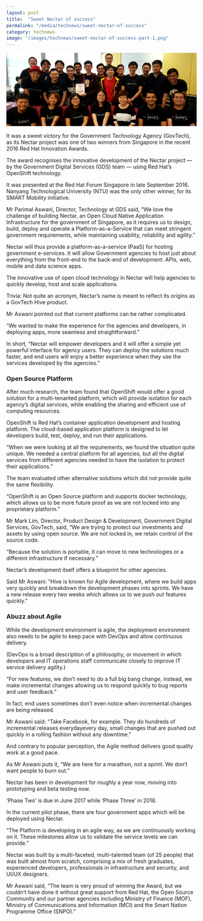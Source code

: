 ```yaml
---
layout: post
title:  "Sweet Nectar of success"
permalink: "/media/technews/sweet-nectar-of-success"
category: technews
image: "/images/technews/sweet-nectar-of-success-part-1.png"
---
```


![Sweet Nectar of success](/images/technews/sweet-nectar-of-success-part-1.png)

It was a sweet victory for the Government Technology Agency (GovTech), as its Nectar project was one of two winners from Singapore in the recent 2016 Red Hat Innovation Awards.

The award recognises the innovative development of the Nectar project — by the Government Digital Services (GDS) team — using Red Hat’s OpenShift technology.

It was presented at the Red Hat Forum Singapore in late September 2016. Nanyang Technological University (NTU) was the only other winner, for its SMART Mobility initiative.

Mr Parimal Aswani, Director, Technology at GDS said, “We love the challenge of building Nectar, an Open Cloud Native Application Infrastructure for the government of Singapore, as it requires us to design, build, deploy and operate a Platform-as-a-Service that can meet stringent government requirements, while maintaining usability, reliability and agility.”

Nectar will thus provide a platform-as-a-service (PaaS) for hosting government e-services.  It will allow Government agencies to host just about everything from the front-end to the back-end of development: APIs, web, mobile and data science apps.

The innovative use of open cloud technology in Nectar will help agencies to quickly develop, host and scale applications.

Trivia: Not quite an acronym, Nectar’s name is meant to reflect its origins as a GovTech Hive product.

Mr Aswani pointed out that current platforms can be rather complicated.

“We wanted to make the experience for the agencies and developers, in deploying apps, more seamless and straightforward.”

In short, “Nectar will empower developers and it will offer a simple yet powerful interface for agency users. They can deploy the solutions much faster, and end users will enjoy a better experience when they use the services developed by the agencies.”

### **Open Source Platform** 
After much research, the team found that OpenShift would offer a good solution for a multi-tenanted platform, which will provide isolation for each agency’s digital services, while enabling the sharing and efficient use of computing resources.

OpenShift is Red Hat’s container application development and hosting platform. The cloud-based application platform is designed to let developers build, test, deploy, and run their applications.

“When we were looking at all the requirements, we found the situation quite unique. We needed a central platform for all agencies, but all the digital services from different agencies needed to have the isolation to protect their applications.”

The team evaluated other alternative solutions which did not provide quite the same flexibility.

“OpenShift is an Open Source platform and supports docker technology, which allows us to be more future proof as we are not locked into any proprietary platform.”

Mr Mark Lim, Director, Product Design & Development, Government Digital Services, GovTech, said, “We are trying to protect our investments and assets by using open source. We are not locked in, we retain control of the source code.

“Because the solution is portable, it can move to new technologies or a different infrastructure if necessary.”

Nectar’s development itself offers a blueprint for other agencies.

Said Mr Aswani: “Hive is known for Agile development, where we build apps very quickly and breakdown the development phases into sprints. We have a new release every two weeks which allows us to we push out features quickly.”

### **Abuzz about Agile**
While the development environment is agile, the deployment environment also needs to be agile to keep pace with DevOps and allow continuous delivery.

(DevOps is a broad description of a philosophy, or movement in which developers and IT operations staff communicate closely to improve IT service delivery agility.)

“For new features, we don’t need to do a full big bang change, instead, we make incremental changes allowing us to respond quickly to bug reports and user feedback.”

In fact, end users sometimes don’t even notice when incremental changes are being released.

Mr Aswani said: “Take Facebook, for example. They do hundreds of incremental releases everydayevery day, small changes that are pushed out quickly in a rolling fashion without any downtime.”

And contrary to popular perception, the Agile method delivers good quality work at a good pace.

As Mr Aswani puts it, “We are here for a marathon, not a sprint. We don’t want people to burn out.”

Nectar has been in development for roughly a year now, moving into prototyping and beta testing now.

‘Phase Two’ is due in June 2017 while ‘Phase Three’ in 2018.

In the current pilot phase, there are four government apps which will be deployed using Nectar.

“The Platform is developing in an agile way, as we are continuously working on it. These milestones allow us to validate the service levels we can provide.”

Nectar was built by a multi-faceted, multi-talented team (of 25 people) that was built almost from scratch, comprising a mix of fresh graduates, experienced developers, professionals in infrastructure and security, and UI/UX designers.

Mr Aswani said, “The team is very proud of winning the Award, but we couldn’t have done it without great support from Red Hat, the Open Source Community and our partner agencies including Ministry of Finance (MOF), Ministry of Communications and Information (MCI) and the Smart Nation Programme Office (SNPO).”
